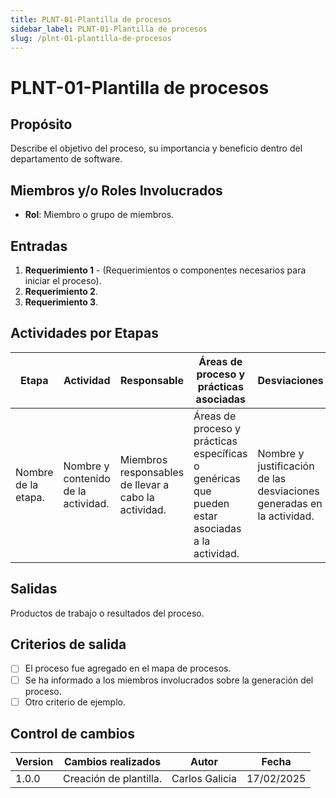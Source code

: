 ```yaml
---
title: PLNT-01-Plantilla de procesos
sidebar_label: PLNT-01-Plantilla de procesos
slug: /plnt-01-plantilla-de-procesos
---
```


# PLNT-01-Plantilla de procesos

## Propósito

Describe el objetivo del proceso, su importancia y beneficio dentro del departamento de software.

## Miembros y/o Roles Involucrados

- **Rol**: Miembro o grupo de miembros.

## Entradas

1. **Requerimiento 1** - (Requerimientos o componentes necesarios para iniciar el proceso).
2. **Requerimiento 2**.
3. **Requerimiento 3**.

## Actividades por Etapas

| Etapa               | Actividad                           | Responsable                                          | Áreas de proceso y prácticas asociadas                                                          | Desviaciones                                                          |
| ------------------- | ----------------------------------- | ---------------------------------------------------- | ----------------------------------------------------------------------------------------------- | --------------------------------------------------------------------- |
| Nombre de la etapa. | Nombre y contenido de la actividad. | Miembros responsables de llevar a cabo la actividad. | Áreas de proceso y prácticas específicas o genéricas que pueden estar asociadas a la actividad. | Nombre y justificación de las desviaciones generadas en la actividad. |

## Salidas

Productos de trabajo o resultados del proceso.

## Criterios de salida

- [ ] El proceso fue agregado en el mapa de procesos.
- [ ] Se ha informado a los miembros involucrados sobre la generación del proceso.
- [ ] Otro criterio de ejemplo.

## Control de cambios

| Version | Cambios realizados     | Autor          | Fecha      |
| ------- | ---------------------- | -------------- | ---------- |
| 1.0.0   | Creación de plantilla. | Carlos Galicia | 17/02/2025 |
